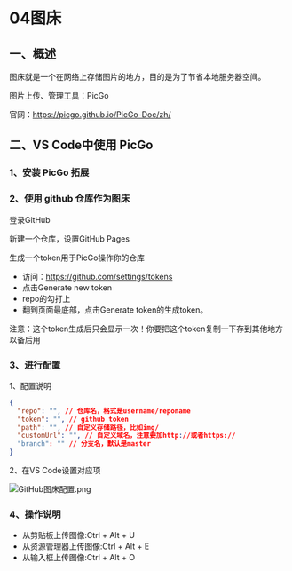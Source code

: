 # 04图床

## 一、概述

图床就是一个在网络上存储图片的地方，目的是为了节省本地服务器空间。

图片上传、管理工具：PicGo

官网：<https://picgo.github.io/PicGo-Doc/zh/>

## 二、VS Code中使用 PicGo

### 1、安装 PicGo 拓展

### 2、使用 github 仓库作为图床

登录GitHub

新建一个仓库，设置GitHub Pages

生成一个token用于PicGo操作你的仓库

- 访问：<https://github.com/settings/tokens>
- 点击Generate new token
- repo的勾打上
- 翻到页面最底部，点击Generate token的生成token。

注意：这个token生成后只会显示一次！你要把这个token复制一下存到其他地方以备后用

### 3、进行配置

1、配置说明

```json
{
  "repo": "", // 仓库名，格式是username/reponame
  "token": "", // github token
  "path": "", // 自定义存储路径，比如img/
  "customUrl": "", // 自定义域名，注意要加http://或者https://
  "branch": "" // 分支名，默认是master
}
```

2、在VS Code设置对应项

![GitHub图床配置.png](https://woilanlan.top/photo-gallery/blog/img/2019/11/27/GitHub图床配置.png)

### 4、操作说明

- 从剪贴板上传图像:Ctrl + Alt + U
- 从资源管理器上传图像:Ctrl + Alt + E
- 从输入框上传图像:Ctrl + Alt + O
